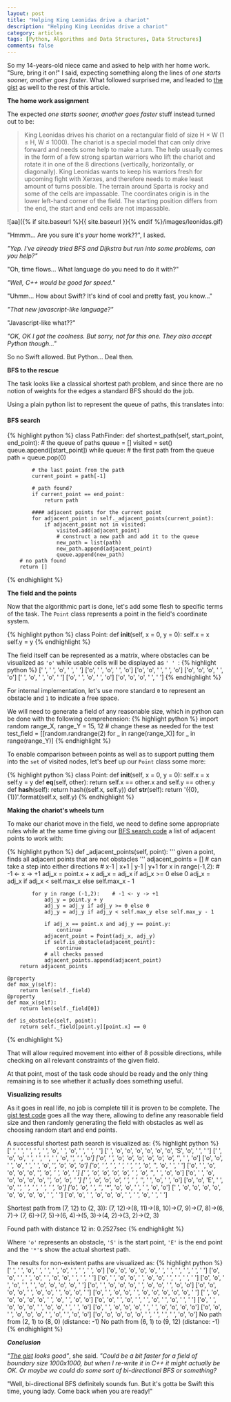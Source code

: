 ```yaml
---
layout: post
title: "Helping King Leonidas drive a chariot"
description: "Helping King Leonidas drive a chariot"
category: articles
tags: [Python, Algorithms and Data Structures, Data Structures]
comments: false
---
```


So my 14-years-old niece came and asked to help with her home work. "Sure, bring it on!" I said, expecting something along the lines of _one starts sooner, another goes faster_. What followed surprised me, and leaded to [the gist](https://gist.github.com/akpw/9a30020008294f4a7d6229e076335d34) as well to the rest of this article.

**The home work assignment**

The expected _one starts sooner, another goes faster_ stuff instead turned out to be:

> King Leonidas drives his chariot on a rectangular field of size H × W (1 ≤ H, W ≤ 1000). The chariot is a special model that can only drive forward and needs some help to make a turn. The help usually comes in the form of a few strong spartan warriors who lift the chariot and rotate it in one of the 8 directions (vertically, horizontally, or diagonally). King Leonidas wants to keep his warriors fresh for upcoming fight with Xerxes, and therefore needs to make least amount of turns possible. The terrain around Sparta is rocky and some of the cells are impassable. The coordinates  origin is in the lower left-hand corner of the field. The starting position differs from the end, the start and end cells are not impassable.

![aa]({% if site.baseurl %}{{ site.baseurl }}{% endif %}/images/leonidas.gif)

"Hmmm... Are you sure it's _your_ home work??", I asked.

_"Yep. I've already tried BFS and Dijkstra but run into some problems, can you help?"_

"Oh, time flows... What language do you need to do it with?"

_"Well, C++ would be good for speed._"

"Uhmm... How about Swift? It's kind of cool and pretty fast, you know..."

_"That new javascript-like language?"_

"Javascript-like what??"

_"OK, OK I got the coolness. But sorry, not for this one. They also accept Python though..."_

So no Swift allowed. But Python... Deal then.


**BFS to the rescue**

The task looks like a classical shortest path problem, and since there are no notion of weights for the edges a standard BFS should do the job.

Using a plain python list to represent the queue of paths, this translates into:

#### BFS search

{% highlight python %}
class PathFinder:
    def shortest_path(self, start_point, end_point):
        # the queue of paths
        queue = []
        visited = set()
        queue.append([start_point])
        while queue:
            # the first path from the queue
            path = queue.pop(0)

            # the last point from the path
            current_point = path[-1]

            # path found?
            if current_point == end_point:
                return path

            #### adjacent points for the current point
            for adjacent_point in self._adjacent_points(current_point):
                if adjacent_point not in visited:
                    visited.add(adjacent_point)
                    # construct a new path and add it to the queue
                    new_path = list(path)
                    new_path.append(adjacent_point)
                    queue.append(new_path)
        # no path found
        return []
{% endhighlight %}


**The field and the points**

Now that the algorithmic part is done, let's add some flesh to specific terms of the task.
The `Point` class represents a point in the field's coordinate system.

{% highlight python %}
class Point:
    def __init__(self, x = 0, y = 0):
        self.x = x
        self.y = y
{% endhighlight %}

The field itself can be represented as a matrix, where obstacles can be visualized as `'o'` while usable cells will be displayed as `' ' `:
{% highlight python %}
[' ', ' ', 'o', ' ', ' ']
['o', ' ', 'o', ' ', 'o']
['o', 'o', ' ', ' ', 'o']
['o', 'o', 'o', ' ', 'o']
[' ', 'o', ' ', 'o', ' ']
['o', ' ', 'o', ' ', 'o']
['o', 'o', 'o', ' ', ' ']
{% endhighlight %}

For internal implementation, let's use more standard `0` to represent an obstacle and `1` to indicate a free space.

We will need to generate a field of any reasonable size, which in python can be done with the following comprehension:
{% highlight python %}
import random
range_X, range_Y = 15, 12  # change these as needed for the test
test_field = [[random.randrange(2) for _ in range(range_X)] for _ in range(range_Y)]
{% endhighlight %}

To enable comparison between points as well as to support putting them into the `set` of visited nodes, let's beef up our `Point` class some more:

{% highlight python %}
class Point:
    def __init__(self, x = 0, y = 0):
        self.x = x
        self.y = y
    def __eq__(self, other):
        return self.x == other.x and self.y == other.y
    def __hash__(self):
        return hash((self.x, self.y))
    def __str__(self):
        return '({0}, {1})'.format(self.x, self.y)
{% endhighlight %}


**Making the chariot's wheels turn**

To make our chariot move in the field, we need to define some appropriate rules while at the same time giving our [BFS search code](#bfs-search) a list of adjacent points to work with:

{% highlight python %}
    def _adjacent_points(self, point):
        ''' given a point, finds all adjacent points that are not obstacles
        '''
        adjacent_points = []
        # can take a step into either directions
        # x-1 | x+1 | y-1 | y+1
        for x in range(-1,2):       # -1 <- x -> +1
            adj_x = point.x + x
            adj_x = adj_x if adj_x >= 0 else 0
            adj_x = adj_x if adj_x < self.max_x else self.max_x - 1

            for y in range (-1,2):    # -1 <- y -> +1
                adj_y = point.y + y
                adj_y = adj_y if adj_y >= 0 else 0
                adj_y = adj_y if adj_y < self.max_y else self.max_y - 1

                if adj_x == point.x and adj_y == point.y:
                    continue
                adjacent_point = Point(adj_x, adj_y)
                if self.is_obstacle(adjacent_point):
                    continue
                # all checks passed
                adjacent_points.append(adjacent_point)
        return adjacent_points

    @property
    def max_y(self):
        return len(self._field)
    @property
    def max_x(self):
        return len(self._field[0])

    def is_obstacle(self, point):
        return self._field[point.y][point.x] == 0
{% endhighlight %}

That will allow required movement into either of 8 possible directions, while checking on all relevant constraints of the given field.

At that point, most of the task code should be ready and the only thing remaining is to see whether it actually does something useful.


**Visualizing results**

As it goes in real life, no job is complete till it is proven to be complete. The [gist test code](https://gist.github.com/akpw/9a30020008294f4a7d6229e076335d34) goes all the way there, allowing to define any reasonable field size and then randomly generating the field with obstacles as well as choosing random start and end points.

A successful shortest path search is visualized as:
{% highlight python %}
[' ', ' ', ' ', ' ', ' ', 'o', ' ', 'o', ' ', ' ', ' ']
[' ', 'o', 'o', 'o', 'o', 'o', 'o', 'S', 'o', ' ', ' ']
[' ', 'o', 'o', ' ', ' ', ' ', ' ', 'o', '*', ' ', 'o']
['o', ' ', 'o', 'o', 'o', 'o', 'o', 'o', '*', ' ', 'o']
['o', 'o', ' ', 'o', ' ', ' ', 'o', '*', 'o', 'o', 'o']
['o', ' ', ' ', ' ', ' ', ' ', 'o', '*', 'o', ' ', ' ']
['o', ' ', 'o', 'o', 'o', 'o', '*', 'o', ' ', 'o', ' ']
[' ', 'o', 'o', 'o', 'o', ' ', 'o', '*', ' ', 'o', 'o']
['o', ' ', 'o', 'o', 'o', 'o', 'o', '*', 'o', 'o', ' ']
[' ', 'o', 'o', 'o', ' ', ' ', '*', ' ', 'o', ' ', 'o']
['o', 'o', 'E', ' ', 'o', '*', ' ', ' ', ' ', ' ', 'o']
['o', 'o', ' ', '*', '*', 'o', 'o', ' ', ' ', 'o', 'o']
[' ', 'o', 'o', 'o', 'o', 'o', 'o', 'o', 'o', ' ', ' ']
['o', 'o', ' ', 'o', 'o', 'o', ' ', ' ', 'o', ' ', ' ']

Shortest path from (7, 12) to (2, 3)):
  (7, 12)->(8, 11)->(8, 10)->(7, 9)->(7, 8)->(6, 7)->
  (7, 6)->(7, 5)->(6, 4)->(5, 3)->(4, 2)->(3, 2)->(2, 3)

Found path with distance 12 in: 0.2527sec
{% endhighlight %}

Where `'o'` represents an obstacle, `'S'` is the start point, `'E'` is the end point and the `'*'`s show the actual shortest path.

The results for non-existent paths are visualized as:
{% highlight python %}
[' ', ' ', 'o', ' ', ' ', ' ', 'o', ' ', ' ', ' ', 'o']
['o', 'o', 'o', 'o', 'o', ' ', ' ', ' ', ' ', ' ', ' ']
['o', 'o', ' ', ' ', 'o', ' ', 'o', 'o', ' ', ' ', ' ']
['o', ' ', 'o', 'o', ' ', 'o', 'o', ' ', ' ', ' ', ' ']
['o', 'o', ' ', 'o', ' ', ' ', 'o', 'o', 'o', 'o', ' ']
['o', ' ', 'o', 'o', 'o', ' ', 'o', 'o', ' ', 'o', 'o']
['o', 'o', 'o', 'o', ' ', 'o', 'o', ' ', 'o', 'o', ' ']
['o', ' ', 'o', 'o', ' ', 'o', 'o', 'o', 'o', 'o', ' ']
[' ', 'o', 'o', 'o', 'o', 'o', ' ', 'o', ' ', 'o', 'o']
['o', 'o', ' ', 'o', ' ', ' ', 'o', ' ', 'o', ' ', ' ']
['o', ' ', 'o', 'o', 'o', ' ', 'o', 'o', ' ', ' ', 'o']
['o', ' ', 'o', 'o', 'o', ' ', ' ', 'o', 'o', 'o', 'o']
['o', 'o', ' ', 'o', 'o', 'o', ' ', 'o', ' ', 'o', 'o']
['o', 'o', 'o', 'o', 'o', ' ', ' ', ' ', ' ', 'o', 'o']
No path from (2, 1) to (8, 0) (distance: -1)
No path from (6, 1) to (9, 12) (distance: -1)
{% endhighlight %}


***Conclusion***

_"[The gist](https://gist.github.com/akpw/9a30020008294f4a7d6229e076335d34) looks good"_, she said. _"Could be a bit faster for a field of boundary size 1000x1000, but when I re-write it in C++ it might actually be OK. Or maybe we could do some sort of bi-directional BFS or something?_

"Well, bi-directional BFS definitely sounds fun. But it's gotta be Swift this time, young lady. Come back when you are ready!"




